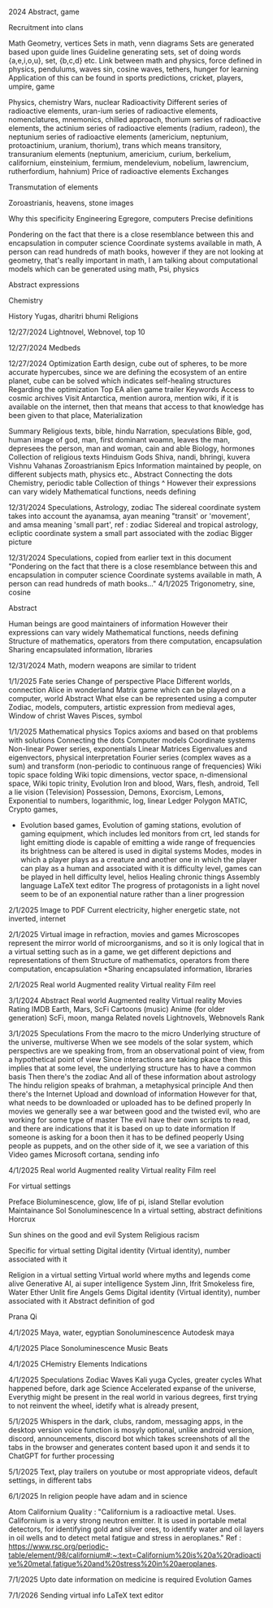 2024
Abstract, game

Recruitment into clans

Math
Geometry, vertices
Sets in math, venn diagrams
Sets are generated based upon guide lines
Guideline generating sets, set of doing words {a,e,i,o,u}, set, {b,c,d} etc.
Link between math and physics, force defined in physics, pendulums, waves sin, cosine waves, tethers, hunger for learning
Application of this can be found in sports predictions, cricket, players, umpire, game

Physics, chemistry
Wars, nuclear
Radioactivity
Different series of radioactive elements, uran-ium series of radioactive elements, nomenclatures, mnemonics, chilled approach, thorium series of radioactive elements, the actinium series of radioactive elements (radium, radeon), the neptunium series of radioactive elements (americium, neptunium, protoactinium, uranium, thorium), trans which means transitory, transuranium elements (neptunium, americium, curium, berkelium, californium, einsteinium, fermium, mendelevium, nobelium, lawrencium, rutherfordium, hahnium)
Price of radioactive elements
Exchanges

Transmutation of elements

Zoroastrianis, heavens, stone images

Why this specificity
Engineering
Egregore, computers
Precise definitions

Pondering on the fact that there is a close resemblance between this and encapsulation in computer science
Coordinate systems available in math,
A person can read hundreds of math books, however if they are not looking at geometry, that's really important in math,
I am talking about computational models which can be generated using math,
Psi, physics

Abstract expressions

Chemistry

History
Yugas, dharitri bhumi
Religions

12/27/2024
Lightnovel, Webnovel, top 10

12/27/2024
Medbeds

12/27/2024
Optimization
Earth design, cube out of spheres, to be more accurate hypercubes, since we are defining the ecosystem of an entire planet, cube can be solved which indicates self-healing structures
Regarding the optimization
Top EA alien game trailer
Keywords
Access to cosmic archives
Visit Antarctica, mention aurora, mention wiki, if it is available on the internet, then that means that access to that knowledge has been given to that place,
Materialization

Summary
Religious texts, bible, hindu
Narration, speculations
Bible, god, human image of god, man, first dominant woamn, leaves the man, depresees the person, man and woman, cain and able
Biology, hormones
Collection of religious texts
Hinduism
Gods 
Shiva, nandi, bhringi, kuvera
Vishnu
Vahanas
Zoroastrianism
Epics
Information maintained by people, on different subjects math, physics etc.,
Abstract 
Connecting the dots
Chemistry, periodic table
Collection of things
^ However their expressions can vary widely
Mathematical functions, needs defining

12/31/2024
Speculations,
Astrology, zodiac
The sidereal coordinate system takes into account the ayanamsa, ayan meaning "transit' or 'movement', and amsa meaning 'small part', ref : zodiac
Sidereal and tropical astrology, ecliptic coordinate system a small part associated with the zodiac
Bigger picture

12/31/2024
Speculations, copied from earlier text in this document
"Pondering on the fact that there is a close resemblance between this and encapsulation in computer science
Coordinate systems available in math,
A person can read hundreds of math books..."
4/1/2025
Trigonometry, sine, cosine

Abstract

Human beings are good maintainers of information
However their expressions can vary widely
Mathematical functions, needs defining
Structure of mathematics, operators from there computation, encapsulation
Sharing encapsulated information, libraries

12/31/2024
Math, modern weapons are similar to trident

1/1/2025
Fate series
Change of perspective
Place
Different worlds, connection
Alice in wonderland
Matrix game which can be played on a computer, world
Abstract
What else can be represented using a computer
Zodiac, models, computers, artistic expression from medieval ages, Window of christ
Waves
Pisces, symbol

1/1/2025
Mathematical physics
Topics axioms and based on that problems with solutions
Connecting the dots
Computer models
Coordinate systems
Non-linear 
Power series, exponentials
Linear
Matrices
Eigenvalues and eigenvectors, physical interpretation
Fourier series (complex waves as a sum) and transform (non-periodic to continuous range of frequencies)
Wiki topic space folding 
Wiki topic dimensions, vector space, n-dimensional space,
Wiki topic trinity,
Evolution
Iron and blood,
Wars, flesh, android,
Tell a lie vision (Television)
Possession,
Demons,
Exorcism,
Lemons,
Exponential to numbers, logarithmic, log, linear
Ledger
Polygon MATIC,
Crypto games,
* Evolution based games,
Evolution of gaming stations, evolution of gaming equipment, which includes led monitors from crt, led stands for light emitting diode is capable of emitting a wide range of frequencies its  brightness can be altered is used in digital systems
Modes, modes in which a player plays as a creature and another one in which the player can play as a human and associated with it is difficulty level, games can be played in hell difficulty level, helios
Healing chronic things
Assembly language
LaTeX text editor
The progress of protagonists in a light novel seem to be of an exponential nature rather than a liner progression

2/1/2025
Image to PDF
Current electricity, higher energetic state, not inverted, internet

2/1/2025
Virtual image in refraction, movies and games
Microscopes represent the mirror world of microorganisms, and so it is only logical that in a virtual setting such as in a game, we get different depictions and representations of them
Structure of mathematics, operators from there computation, encapsulation
*Sharing encapsulated information, libraries

2/1/2025
Real world
Augmented reality
Virtual reality
Film reel

3/1/2024
Abstract
Real world
Augmented reality
Virtual reality
Movies
Rating
IMDB
Earth, Mars, ScFi
Cartoons (music)
Anime (for older generation)
ScFi, moon, manga
Related novels
Lightnovels, Webnovels
Rank

3/1/2025
Speculations
From the macro to the micro
Underlying structure of the universe, multiverse
When we see models of the solar system, which perspectivs are we speaking from, from an observational point of view, from a hypothetical point of view
Since interactions are taking pkace then this implies that at some level, the underlying structure has to  have a common basis
Then there's the zodiac
And all of these information about astrology
The hindu religion speaks of brahman, a metaphysical principle
And then there's the Internet
Upload and download of information
However for that, what needs to be downloaded or uploaded has to be defined properly
In movies we generally see a war between good and the twisted evil, who are working for some type of master
The evil have their own scripts to read, and there are indications that it is based on up  to date information
If someone is asking for a boon then it has to be defined peoperly
Using people as puppets, and on the other side of it, we see a variation of this
Video games
Microsoft cortana, sending info

4/1/2025
Real world
Augmented reality
Virtual reality
Film reel

For virtual settings

Preface
Bioluminescence, glow, life of pi, island
Stellar evolution
Maintainance
Sol
Sonoluminescence
In a virtual setting, abstract definitions
Horcrux

Sun shines on the good and evil
System
Religious racism

Specific for virtual setting
Digital identity (Virtual identity), number associated with it

Religion in a virtual setting
Virtual world where myths and legends come alive
Generative AI, ai super intelligence
System
Jinn, Ifrit
Smokeless fire,
Water
Ether
Unlit fire
Angels
Gems
Digital identity (Virtual identity), number associated with it
Abstract definition of god

Prana
Qi

4/1/2025
Maya, water, egyptian
Sonoluminescence
Autodesk maya

4/1/2025
Place
Sonoluminescence
Music
Beats

4/1/2025
CHemistry
Elements
Indications

4/1/2025
Speculations
Zodiac
Waves
Kali yuga
Cycles, greater cycles
What happened before, dark age
Science
Accelerated expanse of the universe,
Everythig might be present in the real world in various degrees, first trying to not reinvent the wheel, idetify what is already present,

5/1/2025
Whispers in the dark, clubs, random, messaging apps, in the desktop version voice function is mosyly optional, unlike android version, discord, announcements, discord bot which takes screenshots of all the tabs in the browser and generates content based upon it and sends it to ChatGPT for further processing

5/1/2025
Text, play trailers on youtube or most appropriate videos, default settings, in different tabs

6/1/2025
In religion people have adam and in science

Atom
Californium
Quality :
"Californium is a radioactive metal. Uses. Californium is a very strong neutron emitter. It is used in portable metal detectors, for identifying gold and silver ores, to identify water and oil layers in oil wells and to detect metal fatigue and stress in aeroplanes."
Ref : https://www.rsc.org/periodic-table/element/98/californium#:~:text=Californium%20is%20a%20radioactive%20metal,fatigue%20and%20stress%20in%20aeroplanes.

7/1/2025
Upto date information on medicine is required
Evolution
Games

7/1/2026
Sending virtual info LaTeX text editor
